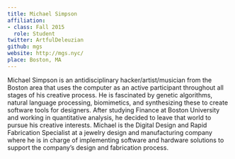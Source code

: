 ```yaml
---
title: Michael Simpson
affiliation:
- class: Fall 2015
  role: Student
twitter: ArtfulDeleuzian
github: mgs
website: http://mgs.nyc/
place: Boston, MA
---
```

Michael Simpson is an antidisciplinary hacker/artist/musician from the Boston area that uses the computer as an active participant throughout all stages of his creative process. He is fascinated by genetic algorithms, natural language processing, biomimetics, and synthesizing these to create software tools for designers. After studying Finance at Boston University and working in quantitative analysis, he decided to leave that world to pursue his creative interests. Michael is the Digital Design and Rapid Fabrication Specialist at a jewelry design and manufacturing company where he is in charge of implementing software and hardware solutions to support the company’s design and fabrication process.